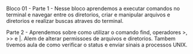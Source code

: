 
Bloco 01 - Parte 1 - Nesse bloco aprendemos a executar comandos no terminal e navegar entre os diretorios, criar e manipular arquivos e diretorios e realizar buscas atraves do terminal.

Parte 2 - Aprendemos sobre como utilizar o comando find, operadores >, >> e |. Alem de alterar permissoes de arquivos e diretorios. Tambem tivemos aula de como verificar o status e enviar sinais a processos UNIX.
